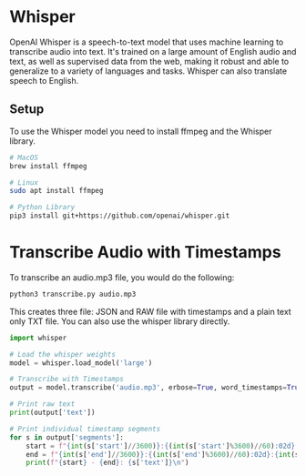 # Whisper

OpenAI Whisper is a speech-to-text model that uses machine learning to transcribe audio into text. It's trained on a large amount of English audio and text, as well as supervised data from the web, making it robust and able to generalize to a variety of languages and tasks. Whisper can also translate speech to English. 

## Setup

To use the Whisper model you need to install ffmpeg and the Whisper library.

```bash
# MacOS
brew install ffmpeg

# Linux
sudo apt install ffmpeg

# Python Library
pip3 install git+https://github.com/openai/whisper.git
```

# Transcribe Audio with Timestamps

To transcribe an audio.mp3 file, you would do the following:


```bash
python3 transcribe.py audio.mp3
```

This creates three file: JSON and RAW file with timestamps and a plain text only TXT file. You can also use the whisper library directly.

```python
import whisper

# Load the whisper weights
model = whisper.load_model('large')

# Transcribe with Timestamps
output = model.transcribe('audio.mp3', erbose=True, word_timestamps=True)

# Print raw text
print(output['text'])

# Print individual timestamp segments
for s in output['segments']:
    start = f"{int(s['start']//3600)}:{(int(s['start']%3600)//60):02d}:{int(s['start']%60):02d}"
    end = f"{int(s['end']//3600)}:{(int(s['end']%3600)//60):02d}:{int(s['end']%60):02d}"
    print(f"{start} - {end}: {s['text']}\n")
```